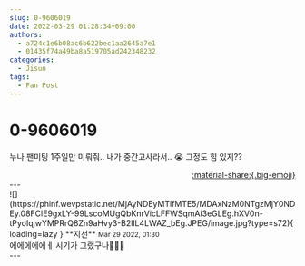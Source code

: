 ```yaml
---
slug: 0-9606019
date: 2022-03-29 01:28:34+09:00
authors:
  - a724c1e6b08ac6b622bec1aa2645a7e1
  - 01435f74a49ba8a519705ad242348232
categories:
  - Jisun
tags:
  - Fan Post
---
```


# 0-9606019

<div class="post-container" markdown="1">
<div class="content-container md-sidebar__scrollwrap" markdown="1">

누나 팬미팅 1주일만 미뤄줘..  내가 중간고사라서.. 😭 그정도 힘 있지??

</div>
</div>

<div style="text-align: right;" markdown="1">
<a href="https://weverse.io/fromis9/fanpost/0-9606019" style="text-align: right;">:material-share:{.big-emoji}</a>
</div>
---

<div class="comments-container md-sidebar__scrollwrap" markdown="1">
<div class="comment" markdown="1">
<div class='id-container' markdown="1">
![](https://phinf.wevpstatic.net/MjAyNDEyMTlfMTE5/MDAxNzM0NTgzMjY0NDEy.08FClE9gxLY-99LscoMUgQbKnrVicLFFWSqmAi3eGLEg.hXV0n-tPyoIqjwYMPRrQ8Zn9aHvy3-B2llL4LWAZ_bEg.JPEG/image.jpg?type=s72){ loading=lazy }
**<span class="artist">지선</span>** <small>Mar 29 2022, 01:30</small><br>
</div>
<div class='comment-body' markdown="1">
에에에에에ㅔ 시기가 그랬구나🤦🏻‍♀️
</div>
</div>
</div>
---
